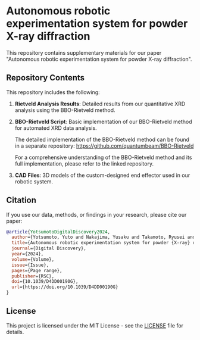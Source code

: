 # Autonomous robotic experimentation system for powder X-ray diffraction

This repository contains supplementary materials for our paper "Autonomous robotic experimentation system for powder X-ray diffraction".

## Repository Contents

This repository includes the following:

1. **Rietveld Analysis Results**: Detailed results from our quantitative XRD analysis using the BBO-Rietveld method.

2. **BBO-Rietveld Script**: Basic implementation of our BBO-Rietveld method for automated XRD data analysis.

    The detailed implementation of the BBO-Rietveld method can be found in a separate repository: https://github.com/quantumbeam/BBO-Rietveld

    For a comprehensive understanding of the BBO-Rietveld method and its full implementation, please refer to the linked repository.

3. **CAD Files**: 3D models of the custom-designed end effector used in our robotic system.

## Citation

If you use our data, methods, or findings in your research, please cite our paper:

```bibtex
@article{YotsumotoDigitalDiscovery2024,
  author={Yotsumoto, Yuto and Nakajima, Yusaku and Takamoto, Ryusei and Takeichi, Yasuo and Ono, Kanta},
  title={Autonomous robotic experimentation system for powder {X-ray} diffraction},
  journal={Digital Discovery},
  year={2024},
  volume={Volume},
  issue={Issue},
  pages={Page range},
  publisher={RSC},
  doi={10.1039/D4DD00190G},
  url={https://doi.org/10.1039/D4DD00190G}
}
```

## License

This project is licensed under the MIT License - see the [LICENSE](LICENSE) file for details.